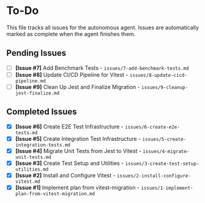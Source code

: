 # To-Do

This file tracks all issues for the autonomous agent. Issues are automatically marked as complete when the agent finishes them.

## Pending Issues
- [ ] **[Issue #7]** Add Benchmark Tests - `issues/7-add-benchmark-tests.md`
- [ ] **[Issue #8]** Update CI/CD Pipeline for Vitest - `issues/8-update-cicd-pipeline.md`
- [ ] **[Issue #9]** Clean Up Jest and Finalize Migration - `issues/9-cleanup-jest-finalize.md`

## Completed Issues
- [x] **[Issue #6]** Create E2E Test Infrastructure - `issues/6-create-e2e-tests.md`
- [x] **[Issue #5]** Create Integration Test Infrastructure - `issues/5-create-integration-tests.md`
- [x] **[Issue #4]** Migrate Unit Tests from Jest to Vitest - `issues/4-migrate-unit-tests.md`
- [x] **[Issue #3]** Create Test Setup and Utilities - `issues/3-create-test-setup-utilities.md`
- [x] **[Issue #2]** Install and Configure Vitest - `issues/2-install-configure-vitest.md`
- [x] **[Issue #1]** Implement plan from vitest-migration - `issues/1-implement-plan-from-vitest-migration.md`
